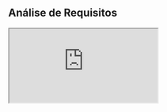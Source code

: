 ## Análise de Requisitos

<iframe class="release-video" src="https://youtube.com/embed/BPHR8FaOc9I" name="Apresentação Planejamento" allow="accelerometer; autoplay; encrypted-media; gyroscope; picture-in-picture" allowfullscreen > Seu navegador não possui suporte para esse recurso... </iframe>
